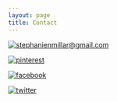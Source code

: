 ```yaml
---
layout: page
title: Contact
---
```


[![stephanienmillar@gmail.com](http://stephaniemillar.github.io/images/contact/gmail.png)](mailto:stephanienmillar@gmail.com)

[![pinterest](http://stephaniemillar.github.io/images/contact/pinterest.png)](http://www.pinterest.com/millarsn/)

[![facebook](http://stephaniemillar.github.io/images/contact/facebook.png)](https://www.facebook.com/stephanienmillar)

[![twitter](http://stephaniemillar.github.io/images/contact/twitter.png)](https://twitter.com/stephiemillar)